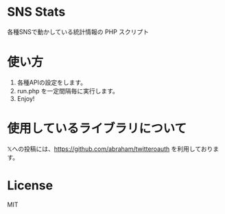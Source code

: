# SNS Stats
各種SNSで動かしている統計情報の PHP スクリプト

# 使い方
1. 各種APIの設定をします。
1. run.php を一定間隔毎に実行します。
1. Enjoy!

# 使用しているライブラリについて
𝕏への投稿には、https://github.com/abraham/twitteroauth を利用しております。

# License
MIT
